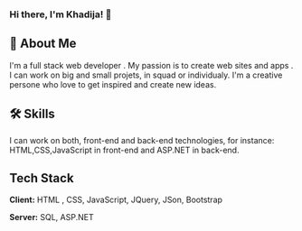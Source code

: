 ### Hi there, I'm Khadija! 👋


## 🚀 About Me
I'm a full stack web developer .
My passion is to create web sites and apps .
I can work on big and small projets, in squad or 
individualy. I'm a creative persone who love to get inspired 
and create new ideas.



## 🛠 Skills
I can work on both, front-end and back-end technologies, for instance: 
HTML,CSS,JavaScript in front-end 
and ASP.NET in back-end.


## Tech Stack

**Client:** HTML , CSS, JavaScript, JQuery, JSon, Bootstrap

**Server:** SQL, ASP.NET


<!--
**KhadijaMakkaoui/KhadijaMakkaoui** is a ✨ _special_ ✨ repository because its `README.md` (this file) appears on your GitHub profile.

Here are some ideas to get you started:

- 🔭 I’m currently working on ...
- 🌱 I’m currently learning ...
- 👯 I’m looking to collaborate on ...
- 🤔 I’m looking for help with ...
- 💬 Ask me about ...
- 📫 How to reach me: ...
- 😄 Pronouns: ...
- ⚡ Fun fact: ...
-->
